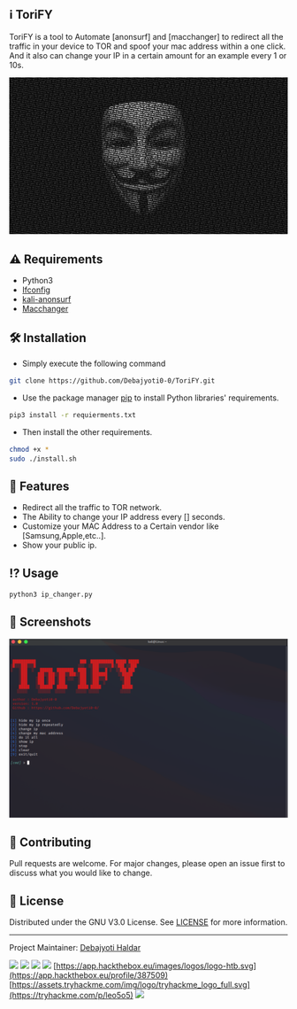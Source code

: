 ## ℹ️ ToriFY

ToriFY is a tool to Automate [anonsurf] and [macchanger] to redirect all the traffic in your device to TOR and spoof your mac address within a one click. And it also can change your IP in a certain amount for an example every 1 or 10s.


![alt text](https://github.com/Debajyoti0-0/ToriFY/blob/main/img/1650502.jpg)
                                        

##  ⚠️ Requirements

- Python3
- [Ifconfig](https://en.wikipedia.org/wiki/Ifconfig)
- [kali-anonsurf](https://github.com/Und3rf10w/kali-anonsurf)
- [Macchanger](https://da.wikipedia.org/wiki/Macchanger)



## 🛠️ Installation

* Simply execute the following command

```bash
git clone https://github.com/Debajyoti0-0/ToriFY.git
```
* Use the package manager [pip](https://pip.pypa.io/en/stable/) to install Python libraries' requirements.

```bash
pip3 install -r requierments.txt
```
* Then install the other requirements.
```bash
chmod +x *
sudo ./install.sh
```



## 🎯 Features
- Redirect all the traffic to TOR network.
- The Ability to change your IP address every [] seconds.
- Customize your MAC Address to a Certain vendor like [Samsung,Apple,etc..].
- Show your public ip.



## ⁉️ Usage

```bash
python3 ip_changer.py
```



## 📸 Screenshots
![alt text](https://github.com/Debajyoti0-0/ToriFY/blob/main/img/ToriFY.jpg)



## 💚 Contributing

Pull requests are welcome. For major changes, please open an issue first to discuss what you would like to change.



## 🔑 License

Distributed under the GNU V3.0 License. See [LICENSE](https://github.com/Debajyoti0-0/ToriFY/blob/main/LICENSE) for more information.

-----
Project Maintainer: [Debajyoti Haldar](https://github.com/Debajyoti0-0/) 



[<img src="https://img.icons8.com/color/48/000000/instagram-new.png"/>](https://instagram.com/debajyoti0_0) [<img src="https://img.icons8.com/color/48/000000/twitter--v2.png"/>](https://twitter.com/Debajyoti077) [<img src="https://img.icons8.com/color/48/000000/domain.png"/>](https://dailycyberinfo1.blogspot.com/) [<img src="https://img.icons8.com/color/48/000000/linkedin.png"/>](https://www.linkedin.com/in/debajyoti-haldar-86ba62153/) [https://app.hackthebox.eu/images/logos/logo-htb.svg](https://app.hackthebox.eu/profile/387509) [https://assets.tryhackme.com/img/logo/tryhackme_logo_full.svg](https://tryhackme.com/p/leo5o5) [<img src="https://img.icons8.com/color/48/000000/facebook.png"/>](https://www.facebook.com/debajyoti.h)



